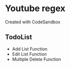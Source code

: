 # Youtube regex
Created with CodeSandbox

## TodoList
* Add List Function
* Edit List Function
* Multiple Delete Function
